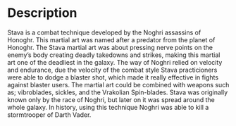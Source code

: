 # Description

Stava is a combat technique developed by the Noghri assassins of Honoghr.
This martial art was named after a predator from the planet of Honoghr.
The Stava martial art was about pressing nerve points on the enemy’s body creating deadly takedowns and strikes, making this martial art one of the deadliest in the galaxy.
The way of Noghri relied on velocity and endurance, due the velocity of the combat style Stava practicioners were able to dodge a blaster shot, which made it really effective in fights against blaster users.
The martial art could be combined with weapons such as; vibroblades,  sickles, and the Vrakolian Spin-blades.
Stava was originally known only by the race of Noghri, but later on it was spread around the whole galaxy.
In history, using this technique Noghri was able to kill a stormtrooper of Darth Vader.
